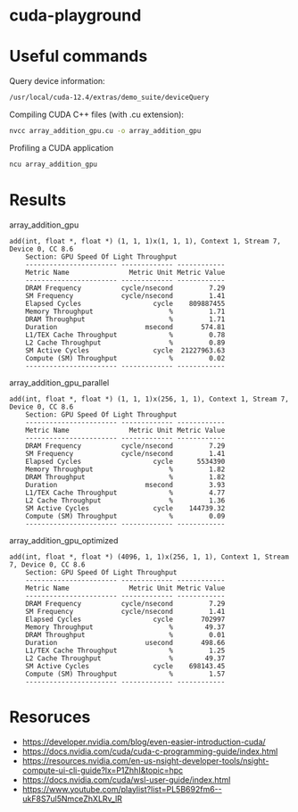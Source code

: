 # cuda-playground

# Useful commands
Query device information:
```bash
/usr/local/cuda-12.4/extras/demo_suite/deviceQuery
```

Compiling CUDA C++ files (with .cu extension):
```bash
nvcc array_addition_gpu.cu -o array_addition_gpu
```

Profiling a CUDA application
```bash
ncu array_addition_gpu
```
# Results
array_addition_gpu
```
add(int, float *, float *) (1, 1, 1)x(1, 1, 1), Context 1, Stream 7, Device 0, CC 8.6
    Section: GPU Speed Of Light Throughput
    ----------------------- ------------- ------------
    Metric Name               Metric Unit Metric Value
    ----------------------- ------------- ------------
    DRAM Frequency          cycle/nsecond         7.29
    SM Frequency            cycle/nsecond         1.41
    Elapsed Cycles                  cycle    809887455
    Memory Throughput                   %         1.71
    DRAM Throughput                     %         1.71
    Duration                      msecond       574.81
    L1/TEX Cache Throughput             %         0.78
    L2 Cache Throughput                 %         0.89
    SM Active Cycles                cycle  21227963.63
    Compute (SM) Throughput             %         0.02
    ----------------------- ------------- ------------
```
array_addition_gpu_parallel
```
add(int, float *, float *) (1, 1, 1)x(256, 1, 1), Context 1, Stream 7, Device 0, CC 8.6
    Section: GPU Speed Of Light Throughput
    ----------------------- ------------- ------------
    Metric Name               Metric Unit Metric Value
    ----------------------- ------------- ------------
    DRAM Frequency          cycle/nsecond         7.29
    SM Frequency            cycle/nsecond         1.41
    Elapsed Cycles                  cycle      5534390
    Memory Throughput                   %         1.82
    DRAM Throughput                     %         1.82
    Duration                      msecond         3.93
    L1/TEX Cache Throughput             %         4.77
    L2 Cache Throughput                 %         1.36
    SM Active Cycles                cycle    144739.32
    Compute (SM) Throughput             %         0.09
    ----------------------- ------------- ------------
```
array_addition_gpu_optimized
```
add(int, float *, float *) (4096, 1, 1)x(256, 1, 1), Context 1, Stream 7, Device 0, CC 8.6
    Section: GPU Speed Of Light Throughput
    ----------------------- ------------- ------------
    Metric Name               Metric Unit Metric Value
    ----------------------- ------------- ------------
    DRAM Frequency          cycle/nsecond         7.29
    SM Frequency            cycle/nsecond         1.41
    Elapsed Cycles                  cycle       702997
    Memory Throughput                   %        49.37
    DRAM Throughput                     %         0.01
    Duration                      usecond       498.66
    L1/TEX Cache Throughput             %         1.25
    L2 Cache Throughput                 %        49.37
    SM Active Cycles                cycle    698143.45
    Compute (SM) Throughput             %         1.57
    ----------------------- ------------- ------------
```
# Resoruces
- https://developer.nvidia.com/blog/even-easier-introduction-cuda/
- https://docs.nvidia.com/cuda/cuda-c-programming-guide/index.html
- https://resources.nvidia.com/en-us-nsight-developer-tools/nsight-compute-ui-cli-guide?lx=P1ZhhI&topic=hpc
- https://docs.nvidia.com/cuda/wsl-user-guide/index.html
- https://www.youtube.com/playlist?list=PL5B692fm6--ukF8S7ul5NmceZhXLRv_lR